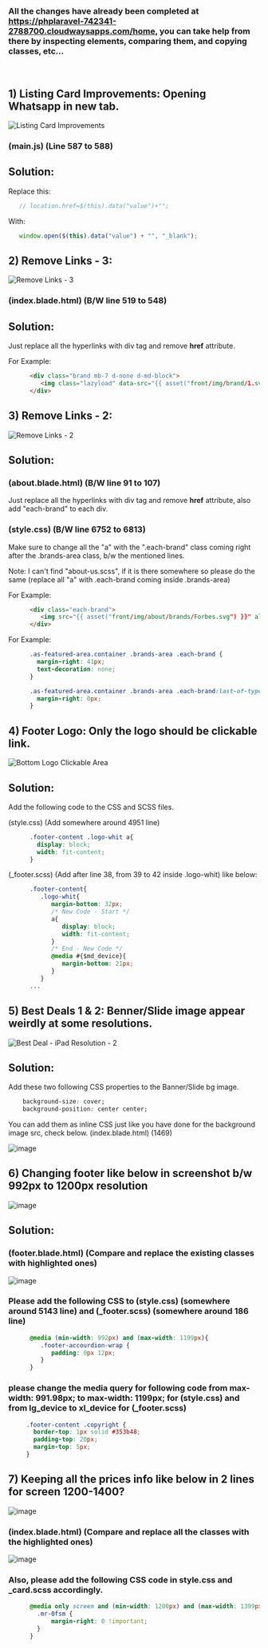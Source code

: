### All the changes have already been completed at https://phplaravel-742341-2788700.cloudwaysapps.com/home, you can take help from there by inspecting elements, comparing them, and  copying classes, etc...

<br>

## 1) Listing Card Improvements: Opening Whatsapp in new tab.

![Listing Card Improvements](https://user-images.githubusercontent.com/64412852/182070614-b0065243-c2ea-496f-b755-1266cc5cbf88.png)


### (main.js) (Line 587 to 588)


## Solution: 


Replace this:

```js
   // location.href=$(this).data("value")+"";
```

With:

```js
   window.open($(this).data("value") + "", "_blank");
```

## 2) Remove Links - 3: 

![Remove Links - 3](https://user-images.githubusercontent.com/64412852/182071112-9ef1de55-29f4-498f-aea0-303190a2d78f.png)

### (index.blade.html) (B/W line 519 to 548)

## Solution: 

Just replace all the hyperlinks with div tag and remove <b>href</b> attribute.

For Example:

```html
      <div class="brand mb-7 d-none d-md-block">
         <img class="lazyload" data-src="{{ asset("front/img/brand/1.svg") }}" alt="">
      </div>
```

## 3) Remove Links - 2: 

![Remove Links - 2](https://user-images.githubusercontent.com/64412852/182073909-84a00b13-86a8-428e-80f6-23c33e7b7214.png)

## Solution: 

### (about.blade.html) (B/W line 91 to 107)
Just replace all the hyperlinks with div tag and remove <b>href</b> attribute, also add "each-brand" to each div. 
### (style.css) (B/W line 6752 to 6813)
Make sure to change all the "a" with the ".each-brand" class coming right after the .brands-area class, b/w the mentioned lines.

Note: I can't find "about-us.scss", if it is there somewhere so please do the same (replace all "a" with .each-brand coming inside .brands-area)
  
For Example:
```html
      <div class="each-brand">
         <img src="{{ asset("front/img/about/brands/Forbes.svg") }}" alt="" />
      </div>
```
For Example:


```css
      .as-featured-area.container .brands-area .each-brand {
        margin-right: 41px;
        text-decoration: none;
      }

      .as-featured-area.container .brands-area .each-brand:last-of-type {
        margin-right: 0px;
      }
```


## 4) Footer Logo: Only the logo should be clickable link.
![Bottom Logo Clickable Area](https://user-images.githubusercontent.com/64412852/182077675-8280e8d9-0418-4da0-b764-ff91d14e3315.png)

## Solution: 

Add the following code to the CSS and SCSS files.

(style.css) (Add somewhere around 4951 line)

```css
      .footer-content .logo-whit a{
        display: block;
        width: fit-content;
      }
```

(_footer.scss) (Add after line 38, from 39 to 42 inside .logo-whit) like below:

```css
      .footer-content{
         .logo-whit{
            margin-bottom: 32px;
            /* New Code - Start */
            a{
               display: block;
               width: fit-content;
            }
            /* End - New Code */
            @media #{$md_device}{
               margin-bottom: 21px; 
            }
         }
      ...
```

## 5) Best Deals 1 & 2: Benner/Slide image appear weirdly at some resolutions.
![Best Deal - iPad Resolution - 2](https://user-images.githubusercontent.com/64412852/182083408-9a972db2-217a-4300-98db-22e5533d9053.png)

## Solution: 

Add these two following CSS properties to the Banner/Slide bg image.

```css
    background-size: cover;
    background-position: center center;
```

You can add them as inline CSS just like you have done for the background image src, check below. 
(index.blade.html) (1469)

![image](https://user-images.githubusercontent.com/64412852/182085138-6bf285b9-9c21-4629-b795-f785ffbe933e.png)


## 6) Changing footer like below in screenshot b/w 992px to 1200px resolution
![image](https://user-images.githubusercontent.com/64412852/182098962-fd0a2926-cf27-4ee3-8262-7d93deb0e5e8.png)

## Solution: 

### (footer.blade.html) (Compare and replace the existing classes with highlighted ones)
![image](https://user-images.githubusercontent.com/64412852/182100631-acba7857-07e8-4edb-812a-414e7378a9a5.png)

### Please add the following CSS to (style.css) (somewhere around 5143 line) and (_footer.scss) (somewhere around 186 line) 
```css
      @media (min-width: 992px) and (max-width: 1199px){
         .footer-accourdion-wrap {
            padding: 0px 12px;
         }
      }
```
### please change the media query for following code from max-width: 991.98px; to max-width: 1199px; for (style.css) and from lg_device to xl_device for (_footer.scss)

```css
     .footer-content .copyright {
       border-top: 1px solid #353b48;
       padding-top: 20px;
       margin-top: 5px;
     }
``` 


## 7) Keeping all the prices info like below in 2 lines for screen 1200-1400?
![image](https://user-images.githubusercontent.com/64412852/182103607-1274a6f9-2b4f-41b2-b144-8807e5fafd09.png)

### (index.blade.html) (Compare and replace all the classes with the highlighted ones)
![image](https://user-images.githubusercontent.com/64412852/182110280-370478d5-c8f7-4982-8bdb-b40458c1bec8.png)

### Also, please add the following CSS code in style.css and _card.scss accordingly.

```css
      @media only screen and (min-width: 1200px) and (max-width: 1399px){
        .mr-0fsm {
            margin-right: 0 !important;
        }
      }
``` 





